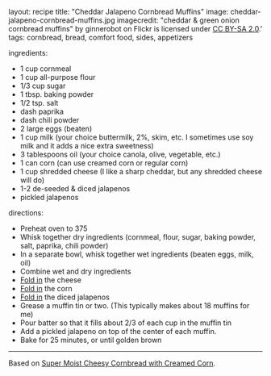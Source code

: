 layout: recipe
title:  "Cheddar Jalapeno Cornbread Muffins"
image: cheddar-jalapeno-cornbread-muffins.jpg
imagecredit: "cheddar & green onion cornbread muffins" by ginnerobot on Flickr is licensed under [CC BY-SA 2.0](https://creativecommons.org/licenses/by-sa/2.0/?ref=openverse).'
tags: cornbread, bread, comfort food, sides, appetizers

ingredients:
- 1 cup cornmeal
- 1 cup all-purpose flour
- 1/3 cup sugar
- 1 tbsp. baking powder
- 1/2 tsp. salt
- dash paprika
- dash chili powder
- 2 large eggs (beaten)
- 1 cup milk (your choice buttermilk, 2%, skim, etc. I sometimes use soy milk and it adds a nice extra sweetness)
- 3 tablespoons oil (your choice canola, olive, vegetable, etc.)
- 1 can corn (can use creamed corn or regular corn)
- 1 cup shredded cheese (I like a sharp cheddar, but any shredded cheese will do)
- 1-2 de-seeded & diced jalapenos
- pickled jalapenos

directions:
- Preheat oven to 375
- Whisk together dry ingredients (cornmeal, flour, sugar, baking powder, salt, paprika, chili powder)
- In a separate bowl, whisk together wet ingredients (beaten eggs, milk, oil)
- Combine wet and dry ingredients
- [Fold in](https://media.giphy.com/media/v1.Y2lkPTc5MGI3NjExbWkza3RkN3V0c2hyaWhiM3V4NGwxdHI5ZmN6aTQ3MzNkcDlvOTR6biZlcD12MV9naWZzX3NlYXJjaCZjdD1n/xT9IgzFnSqzt2Sp3EI/giphy.gif) the cheese
- [Fold in](https://media.giphy.com/media/v1.Y2lkPTc5MGI3NjExbWkza3RkN3V0c2hyaWhiM3V4NGwxdHI5ZmN6aTQ3MzNkcDlvOTR6biZlcD12MV9naWZzX3NlYXJjaCZjdD1n/fVnDmzPGlSnZJ5kEIz/giphy.gif) the corn
- [Fold in](https://media.giphy.com/media/v1.Y2lkPTc5MGI3NjExbWkza3RkN3V0c2hyaWhiM3V4NGwxdHI5ZmN6aTQ3MzNkcDlvOTR6biZlcD12MV9naWZzX3NlYXJjaCZjdD1n/WQTqIoim4mjrcY9BAW/giphy.gif) the diced jalapenos
- Grease a muffin tin or two. (This typically makes about 18 muffins for me)
- Pour batter so that it fills about 2/3 of each cup in the muffin tin 
- Add a pickled jalapeno on top of the center of each muffin. 
- Bake for 25 minutes, or until golden brown 


---

Based on [Super Moist Cheesy Cornbread with Creamed Corn](hhttps://highlandsranchfoodie.com/moist-cornbread-recipe/?epik=dj0yJnU9aHJxek0xblNBTmFGZGxYbE4zR25ydGtWeDFPcHZmUlMmcD0wJm49TlNMNGxCZXlpekJKazllZ3p0MXQ4dyZ0PUFBQUFBR2YtWW13).
